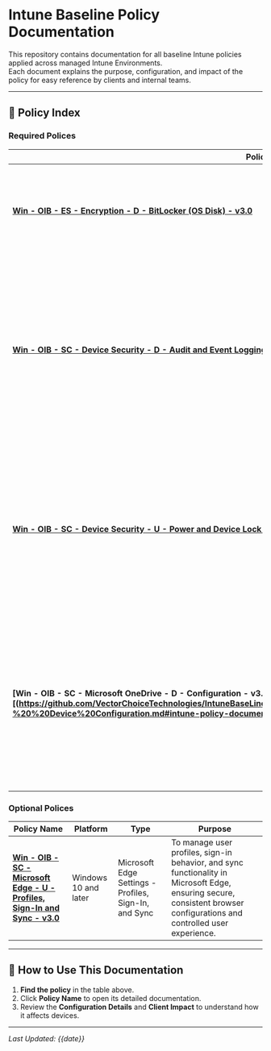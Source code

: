 # Intune Baseline Policy Documentation

This repository contains documentation for all baseline Intune policies applied across managed Intune Environments.  
Each document explains the purpose, configuration, and impact of the policy for easy reference by clients and internal teams.

---

## 📂 Policy Index

### Required Polices
| Policy Name | Platform | Type | Purpose |
|-------------|----------|------|------|
| **[Win - OIB - ES - Encryption - D - BitLocker (OS Disk) - v3.0](https://github.com/VectorChoiceTechnologies/IntuneBaseLinePolicyDescription/blob/main/Intune%20Endpoint%20Security%20%E2%80%93%20BitLocker%20Policy.md#intune-endpoint-security--bitlocker-policy)** | Windows 10 and later | Endpoint Security – Disk Encryption (BitLocker) | Enforces encryption settings for the Operating System (OS) drive to protect data in case of device loss or theft.|
| **[Win - OIB - SC - Device Security - D - Audit and Event Logging - v3.1](https://github.com/VectorChoiceTechnologies/IntuneBaseLinePolicyDescription/blob/main/Intune%20Endpoint%20Security%20-%20Audit%20and%20Event%20Logging.md#intune-policy-documentation---audit-and-event-logging---v31)** | Windows 10 and later | Endpoint Security – Audit and Event Logging | To enforce audit and event logging settings on Windows 10 devices, ensuring comprehensive logging of system, security, application, and account events for security monitoring and compliance purposes. |
| **[Win - OIB - SC - Device Security - U - Power and Device Lock - v3.6](https://github.com/VectorChoiceTechnologies/IntuneBaseLinePolicyDescription/blob/main/Intune%20Endpoint%20Secuirty%20-%20Power%20and%20Device%20Lock.md#intune-policy-documentation--power-and-device-lock---v36)** | Windows 10 and later | Endpoint Security - Power and Device Lock | To enforce secure device wake, sleep, and display timeout settings, ensuring devices require authentication after sleep and follow power management best practices to protect data and improve energy efficiency. |
| **[Win - OIB - SC - Microsoft OneDrive - D - Configuration - v3.2][(https://github.com/VectorChoiceTechnologies/IntuneBaseLinePolicyDescription/blob/main/Intune%20OneDrive%20Policy%20-%20%20Device%20Configuration.md#intune-policy-documentation----device-configuration---v32)** | Windows 10 and later | OneDrive Configuration - Device | To configure OneDrive for enterprise deployment, controlling tenant access, sync behavior, bandwidth management, silent account setup, and file handling to ensure security, compliance, and optimal performance. |

### Optional Polices
| Policy Name | Platform | Type | Purpose |
|-------------|----------|------|------|
| **[Win - OIB - SC - Microsoft Edge - U - Profiles, Sign-In and Sync - v3.0](https://github.com/VectorChoiceTechnologies/IntuneBaseLinePolicyDescription/blob/main/Intune%20Edge%20Policy%20-%20Profiles,%20Sign-In%20and%20Sync.md#intune-policy-documentation--edge-settings---profiles-sign-in-and-sync---v30)** | Windows 10 and later | Microsoft Edge Settings - Profiles, Sign-In, and Sync | To manage user profiles, sign-in behavior, and sync functionality in Microsoft Edge, ensuring secure, consistent browser configurations and controlled user experience.|
---

## 📌 How to Use This Documentation
1. **Find the policy** in the table above.
2. Click **Policy Name** to open its detailed documentation.
3. Review the **Configuration Details** and **Client Impact** to understand how it affects devices.

---

_Last Updated: {{date}}_

